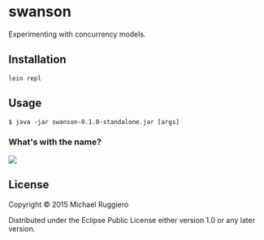 # swanson

Experimenting with concurrency models.

## Installation

```
lein repl
```

## Usage

    $ java -jar swanson-0.1.0-standalone.jar [args]

### What's with the name?

<img src="http://showrenity.com/wp-content/uploads/2013/07/tumblr_mp0mow3b8y1r8269to1_500.gif" />

## License

Copyright © 2015 Michael Ruggiero

Distributed under the Eclipse Public License either version 1.0 or any later version.
